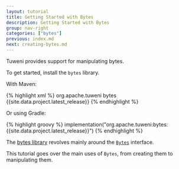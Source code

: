 ```yaml
---
layout: tutorial
title: Getting Started with Bytes
description: Getting Started with Bytes
group: nav-right
categories: ["bytes"]
previous: index.md
next: creating-bytes.md
---
```

Tuweni provides support for manipulating bytes.

To get started, install the `bytes` library.

With Maven:

{% highlight xml %}
<dependency>
  <groupId>org.apache.tuweni</groupId>
  <artifactId>bytes</artifactId>
  <version>{{site.data.project.latest_release}}</version>
</dependency>
{% endhighlight %}

Or using Gradle:

{% highlight groovy %}
implementation("org.apache.tuweni:bytes:{{site.data.project.latest_release}}")
{% endhighlight %}

The [bytes library](/docs/org.apache.tuweni.bytes/index.html) revolves mainly around the [`Bytes`](/docs/org.apache.tuweni.bytes/-bytes/index.html) interface.

This tutorial goes over the main uses of `Bytes`, from creating them to manipulating them.

